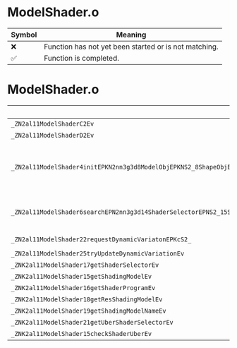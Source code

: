 # ModelShader.o
| Symbol | Meaning 
| ------------- | ------------- 
| :x: | Function has not yet been started or is not matching. 
| :white_check_mark: | Function is completed. 


# ModelShader.o
| Symbol (Mangled) | Symbol (Demangled) | Decompiled? |
| ------------- |  ------------- | ------------- |
| `_ZN2al11ModelShaderC2Ev` | `al::ModelShader::ModelShader(void)` | :white_check_mark: |
| `_ZN2al11ModelShaderD2Ev` | `al::ModelShader::~ModelShader()` | :white_check_mark: |
| `_ZN2al11ModelShader4initEPKN2nn3g3d8ModelObjEPKNS2_8ShapeObjEPKNS2_11MaterialObjEPNS2_15ResShadingModelEiPNS_12ShaderHolderEPNS_15GpuMemAllocatorEbiPKPKcSL_PNS_22ModelShaderOptionCacheE` | `al::ModelShader::init(nn::g3d::ModelObj const*,nn::g3d::ShapeObj const*,nn::g3d::MaterialObj const*,nn::g3d::ResShadingModel *,int,al::ShaderHolder *,al::GpuMemAllocator *,bool,int,char const* const*,char const* const*,al::ModelShaderOptionCache *)` | :white_check_mark: |
| `_ZN2al11ModelShader6searchEPN2nn3g3d14ShaderSelectorEPNS2_15ShadingModelObjEPKNS2_8ShapeObjEPKNS2_11MaterialObjEiPKPKcSG_PNS_22ModelShaderOptionCacheE` | `al::ModelShader::search(nn::g3d::ShaderSelector *,nn::g3d::ShadingModelObj *,nn::g3d::ShapeObj const*,nn::g3d::MaterialObj const*,int,char const* const*,char const* const*,al::ModelShaderOptionCache *)` | :white_check_mark: |
| `_ZN2al11ModelShader22requestDynamicVariatonEPKcS2_` | `al::ModelShader::requestDynamicVariaton(char const*,char const*)` | :white_check_mark: |
| `_ZN2al11ModelShader25tryUpdateDynamicVariationEv` | `al::ModelShader::tryUpdateDynamicVariation(void)` | :white_check_mark: |
| `_ZNK2al11ModelShader17getShaderSelectorEv` | `al::ModelShader::getShaderSelector(void)const` | :white_check_mark: |
| `_ZNK2al11ModelShader15getShadingModelEv` | `al::ModelShader::getShadingModel(void)const` | :white_check_mark: |
| `_ZNK2al11ModelShader16getShaderProgramEv` | `al::ModelShader::getShaderProgram(void)const` | :white_check_mark: |
| `_ZNK2al11ModelShader18getResShadingModelEv` | `al::ModelShader::getResShadingModel(void)const` | :white_check_mark: |
| `_ZNK2al11ModelShader19getShadingModelNameEv` | `al::ModelShader::getShadingModelName(void)const` | :white_check_mark: |
| `_ZNK2al11ModelShader21getUberShaderSelectorEv` | `al::ModelShader::getUberShaderSelector(void)const` | :white_check_mark: |
| `_ZNK2al11ModelShader15checkShaderUberEv` | `al::ModelShader::checkShaderUber(void)const` | :white_check_mark: |
